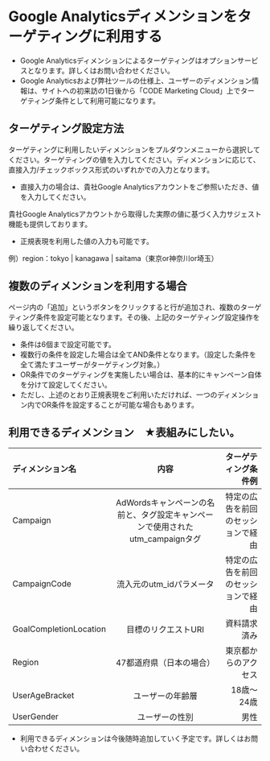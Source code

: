 # Google Analyticsディメンションをターゲティングに利用する

* Google Analyticsディメンションによるターゲティングはオプションサービスとなります。詳しくはお問い合わせください。
* Google Analyticsおよび弊社ツールの仕様上、ユーザーのディメンション情報は、サイトへの初来訪の1日後から「CODE Marketing Cloud」上でターゲティング条件として利用可能になります。

## ターゲティング設定方法
ターゲティングに利用したいディメンションをプルダウンメニューから選択してください。ターゲティングの値を入力してください。ディメンションに応じて、直接入力/チェックボックス形式のいずれかでの入力となります。

* 直接入力の場合は、貴社Google Analyticsアカウントをご参照いただき、値を入力してください。

貴社Google Analyticsアカウントから取得した実際の値に基づく入力サジェスト機能も提供しております。

* 正規表現を利用した値の入力も可能です。

例）region：tokyo | kanagawa | saitama（東京or神奈川or埼玉）

## 複数のディメンションを利用する場合

ページ内の「追加」というボタンをクリックすると行が追加され、複数のターゲティング条件を設定可能となります。その後、上記のターゲティング設定操作を繰り返してください。

* 条件は6個まで設定可能です。
* 複数行の条件を設定した場合は全てAND条件となります。（設定した条件を全て満たすユーザーがターゲティング対象。）
* OR条件でのターゲティングを実施したい場合は、基本的にキャンペーン自体を分けて設定してください。
* ただし、上述のとおり正規表現をご利用いただければ、一つのディメンション内でOR条件を設定することが可能な場合もあります。

## 利用できるディメンション　★表組みにしたい。
| ディメンション名 | 内容 | ターゲティング条件例 |
|:---|:---:|---:|
|Campaign |AdWordsキャンペーンの名前と、タグ設定キャンペーンで使用されたutm_campaignタグ |特定の広告を前回のセッションで経由 |
|CampaignCode |流入元のutm_idパラメータ |特定の広告を前回のセッションで経由 |
|GoalCompletionLocation |目標のリクエストURI |資料請求済み |
|Region |47都道府県（日本の場合） |東京都からのアクセス |
|UserAgeBracket |ユーザーの年齢層 |18歳～24歳 |
|UserGender |ユーザーの性別 |男性 |

* 利用できるディメンションは今後随時追加していく予定です。詳しくはお問い合わせください。
